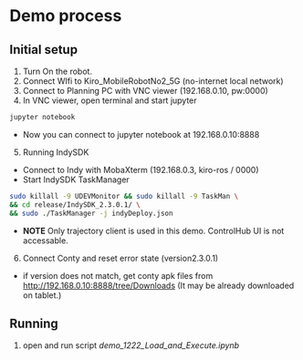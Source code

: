 # Demo process

## Initial setup
1. Turn On the robot.
2. Connect WIfi to Kiro_MobileRobotNo2_5G (no-internet local network)
3. Connect to Planning PC with VNC viewer (192.168.0.10, pw:0000)
4. In VNC viewer, open terminal and start jupyter
```bash
jupyter notebook
```
  * Now you can connect to jupyter notebook at 192.168.0.10:8888
5. Running IndySDK
  - Connect to Indy with MobaXterm (192.168.0.3, kiro-ros / 0000)
  - Start IndySDK TaskManager
  ```bash
  sudo killall -9 UDEVMonitor && sudo killall -9 TaskMan \
  && cd release/IndySDK_2.3.0.1/ \
  && sudo ./TaskManager -j indyDeploy.json
  ```
  - **NOTE** Only trajectory client is used in this demo. ControlHub UI is not accessable.
6. Connect Conty and reset error state (version2.3.0.1)
  * if version does not match, get conty apk files from http://192.168.0.10:8888/tree/Downloads (It may be already downloaded on tablet.)

## Running
1. open and run script *demo_1222_Load_and_Execute.ipynb*
